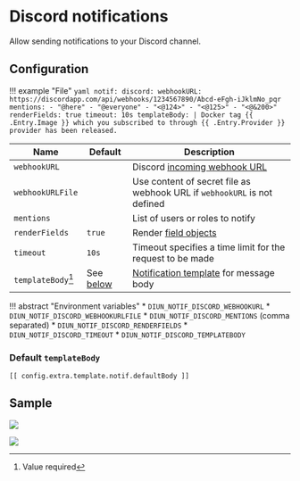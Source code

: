 # Discord notifications

Allow sending notifications to your Discord channel.

## Configuration

!!! example "File"
    ```yaml
    notif:
      discord:
        webhookURL: https://discordapp.com/api/webhooks/1234567890/Abcd-eFgh-iJklmNo_pqr
        mentions:
          - "@here"
          - "@everyone"
          - "<@124>"
          - "<@125>"
          - "<@&200>"
        renderFields: true
        timeout: 10s
        templateBody: |
          Docker tag {{ .Entry.Image }} which you subscribed to through {{ .Entry.Provider }} provider has been released.
    ```

| Name               | Default                            | Description                                                                                               |
|--------------------|------------------------------------|-----------------------------------------------------------------------------------------------------------|
| `webhookURL`       |                                    | Discord [incoming webhook URL](https://support.discord.com/hc/en-us/articles/228383668-Intro-to-Webhooks) |
| `webhookURLFile`   |                                    | Use content of secret file as webhook URL if `webhookURL` is not defined                                  |
| `mentions`         |                                    | List of users or roles to notify                                                                          |
| `renderFields`     | `true`                             | Render [field objects](https://discordjs.guide/popular-topics/embeds.html)                                |
| `timeout`          | `10s`                              | Timeout specifies a time limit for the request to be made                                                 |
| `templateBody`[^1] | See [below](#default-templatebody) | [Notification template](../faq.md#notification-template) for message body                                 |

!!! abstract "Environment variables"
    * `DIUN_NOTIF_DISCORD_WEBHOOKURL`
    * `DIUN_NOTIF_DISCORD_WEBHOOKURLFILE`
    * `DIUN_NOTIF_DISCORD_MENTIONS` (comma separated)
    * `DIUN_NOTIF_DISCORD_RENDERFIELDS`
    * `DIUN_NOTIF_DISCORD_TIMEOUT`
    * `DIUN_NOTIF_DISCORD_TEMPLATEBODY`

### Default `templateBody`

```
[[ config.extra.template.notif.defaultBody ]]
```

## Sample

![](../assets/notif/discord-1.png)

![](../assets/notif/discord-2.png)

[^1]: Value required
